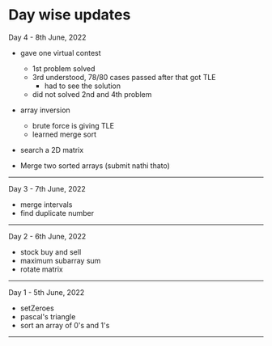 # Day wise updates

Day 4 - 8th June, 2022

- gave one virtual contest

  - 1st problem solved
  - 3rd understood, 78/80 cases passed after that got TLE
    - had to see the solution
  - did not solved 2nd and 4th problem

- array inversion

  - brute force is giving TLE
  - learned merge sort

- search a 2D matrix

- Merge two sorted arrays (submit nathi thato)

---

Day 3 - 7th June, 2022

- merge intervals
- find duplicate number

---

Day 2 - 6th June, 2022

- stock buy and sell
- maximum subarray sum
- rotate matrix

---

Day 1 - 5th June, 2022

- setZeroes
- pascal's triangle
- sort an array of 0's and 1's

---
